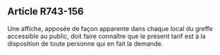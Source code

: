 Article R743-156
----
Une affiche, apposée de façon apparente dans chaque local du greffe accessible
au public, doit faire connaître que le présent tarif est à la disposition de
toute personne qui en fait la demande.
